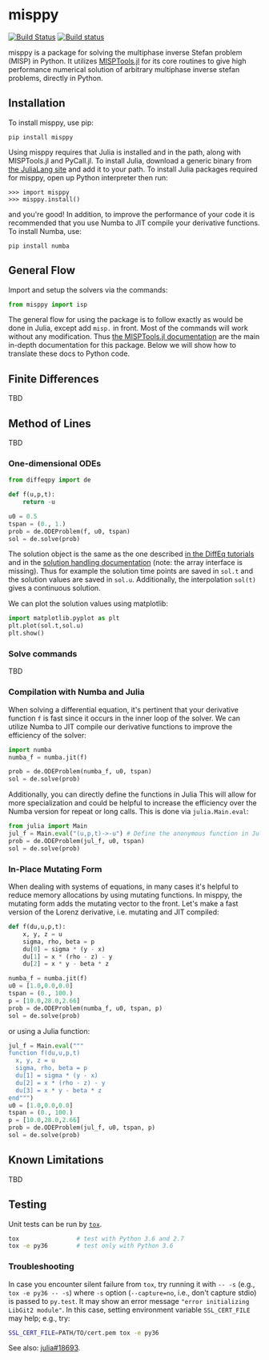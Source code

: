 # misppy

[![Build Status](https://travis-ci.org/jgoldfar/misppy.svg?branch=master)](https://travis-ci.org/jgoldfar/misppy)
[![Build status](https://ci.appveyor.com/api/projects/status/bi8bs42k3otuyv6n?svg=true)](https://ci.appveyor.com/project/jgoldfar/misppy)


misppy is a package for solving the multiphase inverse Stefan problem
(MISP) in Python.
It utilizes [MISPTools.jl]() for its core routines to give high
performance numerical solution of arbitrary multiphase inverse
stefan problems, directly in Python.

## Installation

To install misppy, use pip:

```
pip install misppy
```

Using misppy requires that Julia is installed and in the path, along
with MISPTools.jl and PyCall.jl.
To install Julia, download a generic binary from [the JuliaLang site](https://julialang.org/downloads/) and add it to your path.
To install Julia packages required for misppy, open up Python
interpreter then run:

```pycon
>>> import misppy
>>> misppy.install()
```

and you're good!
In addition, to improve the performance of your code it is
recommended that you use Numba to JIT compile your derivative functions.
To install Numba, use:

```
pip install numba
```

## General Flow

Import and setup the solvers via the commands:

```py
from misppy import isp
```

The general flow for using the package is to follow exactly as would be done
in Julia, except add `misp.` in front.
Most of the commands will work without any modification.
Thus [the MISPTools.jl documentation](https://github.com/jgoldfar/MISPTools.jl)
are the main in-depth documentation for this package.
Below we will show how to translate these docs to Python code.

## Finite Differences

TBD

## Method of Lines

TBD

### One-dimensional ODEs

```py
from diffeqpy import de

def f(u,p,t):
    return -u

u0 = 0.5
tspan = (0., 1.)
prob = de.ODEProblem(f, u0, tspan)
sol = de.solve(prob)
```

The solution object is the same as the one described
[in the DiffEq tutorials](http://docs.juliadiffeq.org/latest/tutorials/ode_example.html#Step-3:-Analyzing-the-Solution-1)
and in the [solution handling documentation](http://docs.juliadiffeq.org/latest/basics/solution.html)
(note: the array interface is missing).
Thus for example the solution time points are saved in `sol.t` and the solution values are saved in `sol.u`.
Additionally, the interpolation `sol(t)` gives a continuous solution.

We can plot the solution values using matplotlib:

```py
import matplotlib.pyplot as plt
plt.plot(sol.t,sol.u)
plt.show()
```

### Solve commands

TBD

### Compilation with Numba and Julia

When solving a differential equation, it's pertinent that your derivative
function `f` is fast since it occurs in the inner loop of the solver.
We can utilize Numba to JIT compile our derivative functions to improve the
efficiency of the solver:

```py
import numba
numba_f = numba.jit(f)

prob = de.ODEProblem(numba_f, u0, tspan)
sol = de.solve(prob)
```

Additionally, you can directly define the functions in Julia
This will allow for more specialization and could be helpful to increase
the efficiency over the Numba version for repeat or long calls.
This is done via `julia.Main.eval`:

```py
from julia import Main
jul_f = Main.eval("(u,p,t)->-u") # Define the anonymous function in Julia
prob = de.ODEProblem(jul_f, u0, tspan)
sol = de.solve(prob)
```

### In-Place Mutating Form

When dealing with systems of equations, in many cases it's helpful to reduce
memory allocations by using mutating functions.
In misppy, the mutating form adds the mutating vector to the front.
Let's make a fast version of the Lorenz derivative, i.e. mutating and JIT compiled:

```py
def f(du,u,p,t):
    x, y, z = u
    sigma, rho, beta = p
    du[0] = sigma * (y - x)
    du[1] = x * (rho - z) - y
    du[2] = x * y - beta * z

numba_f = numba.jit(f)
u0 = [1.0,0.0,0.0]
tspan = (0., 100.)
p = [10.0,28.0,2.66]
prob = de.ODEProblem(numba_f, u0, tspan, p)
sol = de.solve(prob)
```

or using a Julia function:

```py
jul_f = Main.eval("""
function f(du,u,p,t)
  x, y, z = u
  sigma, rho, beta = p
  du[1] = sigma * (y - x)
  du[2] = x * (rho - z) - y
  du[3] = x * y - beta * z
end""")
u0 = [1.0,0.0,0.0]
tspan = (0., 100.)
p = [10.0,28.0,2.66]
prob = de.ODEProblem(jul_f, u0, tspan, p)
sol = de.solve(prob)
```

## Known Limitations

TBD

## Testing

Unit tests can be run by [`tox`](http://tox.readthedocs.io).

```sh
tox                # test with Python 3.6 and 2.7
tox -e py36        # test only with Python 3.6
```

### Troubleshooting

In case you encounter silent failure from `tox`, try running it with
`-- -s` (e.g., `tox -e py36 -- -s`) where `-s` option (`--capture=no`,
i.e., don't capture stdio) is passed to `py.test`.
It may show an error message `"error initializing LibGit2 module"`.
In this case, setting environment variable `SSL_CERT_FILE` may help;
e.g., try:

```sh
SSL_CERT_FILE=PATH/TO/cert.pem tox -e py36
```

See also: [julia#18693](https://github.com/JuliaLang/julia/issues/18693).
